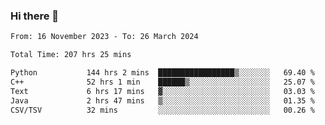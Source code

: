 ### Hi there 👋

<!--
**floyiac/floyiac** is a ✨ _special_ ✨ repository because its `README.md` (this file) appears on your GitHub profile.

Here are some ideas to get you started:

- 🔭 I’m currently working on ...
- 🌱 I’m currently learning ...
- 👯 I’m looking to collaborate on ...
- 🤔 I’m looking for help with ...
- 💬 Ask me about ...
- 📫 How to reach me: ...
- 😄 Pronouns: ...
- ⚡ Fun fact: ...
-->

<!--START_SECTION:waka-->

```txt
From: 16 November 2023 - To: 26 March 2024

Total Time: 207 hrs 25 mins

Python           144 hrs 2 mins  █████████████████▒░░░░░░░   69.40 %
C++              52 hrs 1 min    ██████▒░░░░░░░░░░░░░░░░░░   25.07 %
Text             6 hrs 17 mins   ▓░░░░░░░░░░░░░░░░░░░░░░░░   03.03 %
Java             2 hrs 47 mins   ▒░░░░░░░░░░░░░░░░░░░░░░░░   01.35 %
CSV/TSV          32 mins         ░░░░░░░░░░░░░░░░░░░░░░░░░   00.26 %
```

<!--END_SECTION:waka-->

